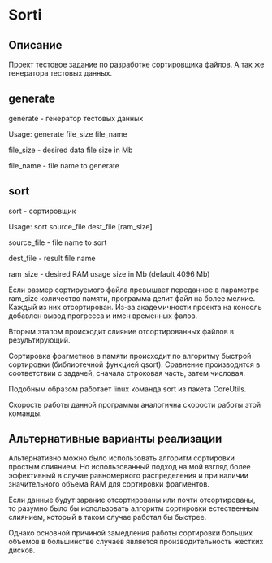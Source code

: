 # Sorti

## Описание
Проект тестовое задание по разработке сортировщика файлов.
А так же генератора тестовых данных.

## generate
generate - генератор тестовых данных

Usage: generate file_size file_name

  file_size - desired data file size in Mb

  file_name - file name to generate


## sort
sort - сортировщик

Usage: sort source_file dest_file [ram_size]

  source_file - file name to sort

  dest_file   - result file name

  ram_size - desired RAM usage size in Mb (default 4096 Mb)

Если размер сортируемого файла превышает переданное в параметре ram_size количество
памяти, программа делит файл на более мелкие. Каждый из них отсортирован. Из-за
академичности проекта на консоль добавлен вывод прогресса и имен временных фалов.

Вторым этапом происходит слияние отсортированных файлов в результирующий.

Сортировка фрагметнов в памяти происходит по алгоритму быстрой сортировки (библиотечной
функцией qsort). Сравнение производится в соответствии с задачей, сначала строковая часть,
затем числовая.

Подобным образом работает linux команда sort из пакета CoreUtils.

Скорость работы данной программы аналогична скорости работы этой команды.

## Альтернативные варианты реализации

Альтернативно можно было использовать алгоритм сортировки простым слиянием. Но
использованный подход на мой взгляд более эффективный в случае равномерного распределения
и при наличии значительного объема RAM для сортировки фрагментов.

Если данные будут зарание отсортированы или почти отсортированы, то разумно было бы
использовать алгоритм сортировки естественным слиянием, который в таком случае работал бы
быстрее.

Однако основной причиной замедления работы сортировки больших объемов в большинстве
случаев является производительность жестких дисков.
